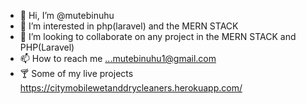 - 👋 Hi, I’m @mutebinuhu
- 👀 I’m interested in php(laravel) and the MERN STACK
- 💞️ I’m looking to collaborate on any project in the MERN STACK and PHP(Laravel)
- 📫 How to reach me ...mutebinuhu1@gmail.com 
- 🍸 Some of my live projects https://citymobilewetanddrycleaners.herokuapp.com/
<!---
mutebinuhu/mutebinuhu is a ✨ special ✨ repository because its `README.md` (this file) appears on your GitHub profile.
You can click the Preview link to take a look at your changes.
--->
